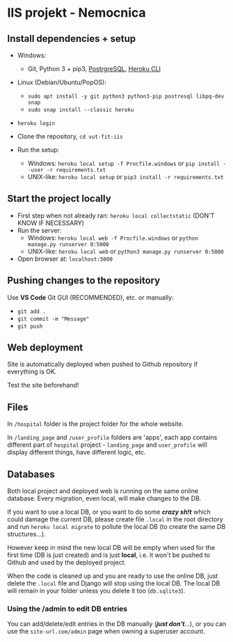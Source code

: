 # IIS projekt - Nemocnica

## Install dependencies + setup

- Windows:
  - Git, Python 3 + pip3, [PostrgreSQL](https://www.postgresql.org/download/), [Heroku CLI](https://devcenter.heroku.com/articles/heroku-cli#download-and-install)
- Linux (Debian/Ubuntu/PopOS):
  - ```sudo apt install -y git python3 python3-pip postresql libpq-dev snap```
  - ```sudo snap install --classic heroku```
  
- ```heroku login```
- Clone the repository, ```cd vut-fit-iis```
- Run the setup:
  - Windows: ```heroku local setup -f Procfile.windows``` or ```pip install --user -r requirements.txt```
  - UNIX-like: ```heroku local setup``` or ```pip3 install -r requirements.txt```

## Start the project locally

- First step when not already ran: ```heroku local collectstatic``` (DON'T KNOW IF NECESSARY)
- Run the server:
  - Windows: ```heroku local web -f Procfile.windows``` or ```python manage.py runserver 0:5000```
  - UNIX-like: ```heroku local web``` or ```python3 manage.py runserver 0:5000```
- Open browser at: ```localhost:5000```

## Pushing changes to the repository

Use **VS Code** Git GUI (RECOMMENDED), etc. or manually:

- ```git add .```
- ```git commit -m "Message"```
- ```git push```

## Web deployment

Site is automatically deployed when pushed to Github repository if everything is OK.

Test the site beforehand!

## Files

In ```/hospital``` folder is the project folder for the whole website.

In ```/landing_page``` and ```/user_profile``` folders are 'apps', each app contains different part of ```hospital``` project - ```landing_page``` and ```user_profile``` will display different things, have different logic, etc.

## Databases

Both local project and deployed web is running on the same online database. Every migration, even local, will make changes to the DB.

If you want to use a local DB, or you want to do some ***crazy sh!t*** which could damage the current DB, please create file ```.local``` in the root directory and run ```heroku local migrate``` to pollute the local DB (to create the same DB structures...).

However keep in mind the new local DB will be empty when used for the first time (DB is just created) and is just **local**, i.e. it won't be pushed to Github and used by the deployed project.

When the code is cleaned up and you are ready to use the online DB, just delete the ```.local``` file and Django will stop using the local DB. The local DB will remain in your folder unless you delete it too (```db.sqlite3```).

### Using the /admin to edit DB entries

You can add/delete/edit entries in the DB manually (***just don't***...), or you can use the ```site-url.com/admin``` page when owning a superuser account.
